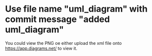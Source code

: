 # Use file name "uml_diagram" with commit message "added uml_diagram"

You could view the PNG oe either upload the xml file onto https://app.diagrams.net/ to view it. 
